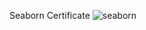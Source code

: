 Seaborn Certificate
![seaborn](https://github.com/user-attachments/assets/43bc972e-dfac-4b87-a196-db9b2a5682bd)

